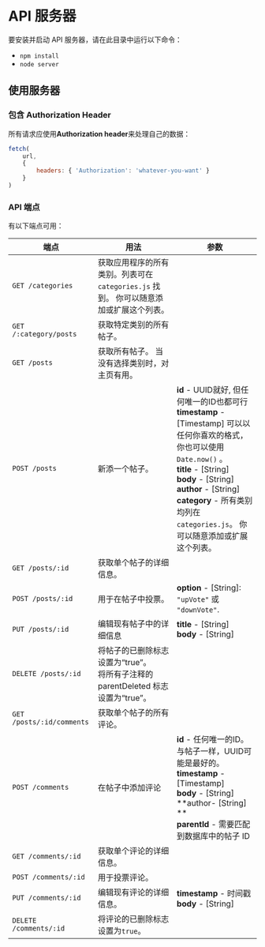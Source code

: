# API 服务器

要安装并启动 API 服务器，请在此目录中运行以下命令：

- `npm install`
- `node server`

## 使用服务器

### 包含 Authorization Header

所有请求应使用**Authorization header**来处理自己的数据：

```js
fetch(
    url,
    {
        headers: { 'Authorization': 'whatever-you-want' }
    }
)
```

### API 端点

有以下端点可用：

| 端点                      | 用法                                                         | 参数                                                         |
| ------------------------- | ------------------------------------------------------------ | ------------------------------------------------------------ |
| `GET /categories`         | 获取应用程序的所有类别。列表可在 `categories.js` 找到。 你可以随意添加或扩展这个列表。 |                                                              |
| `GET /:category/posts`    | 获取特定类别的所有帖子。                                     |                                                              |
| `GET /posts`              | 获取所有帖子。 当没有选择类别时，对主页有用。                |                                                              |
| `POST /posts`             | 新添一个帖子。                                               | **id** - UUID就好, 但任何唯一的ID也都可行 <br> **timestamp** - [Timestamp] 可以以任何你喜欢的格式，你也可以使用 `Date.now()` 。 <br> **title** - [String] <br> **body** - [String] <br> **author** - [String] <br> **category** -  所有类别均列在 `categories.js`。 你可以随意添加或扩展这个列表。 |
| `GET /posts/:id`          | 获取单个帖子的详细信息。                                     |                                                              |
| `POST /posts/:id`         | 用于在帖子中投票。                                           | **option** - [String]: `"upVote"` 或 `"downVote"`.           |
| `PUT /posts/:id`          | 编辑现有帖子中的详细信息                                     | **title** - [String] <br> **body** - [String]                |
| `DELETE /posts/:id`       | 将帖子的已删除标志设置为“true”。 <br> 将所有子注释的 parentDeleted 标志设置为“true”。 |                                                              |
| `GET /posts/:id/comments` | 获取单个帖子的所有评论。                                     |                                                              |
| `POST /comments`          | 在帖子中添加评论                                             | **id** - 任何唯一的ID。 与帖子一样，UUID可能是最好的。<br> **timestamp** - [Timestamp]  <br> **body** - [String] <br> **author- [String] **<br> **parentId** - 需要匹配到数据库中的帖子 ID |
| `GET /comments/:id`       | 获取单个评论的详细信息。                                     |                                                              |
| `POST /comments/:id`      | 用于投票评论。                                               |                                                              |
| `PUT /comments/:id`       | 编辑现有评论的详细信息。                                     | **timestamp** - 时间戳 <br> **body** - [String]              |
| `DELETE /comments/:id`    | 将评论的已删除标志设置为`true`。                             | &nbsp;                                                       |

